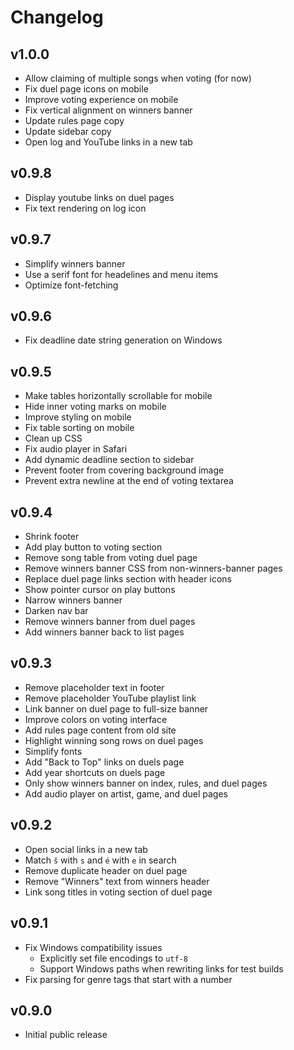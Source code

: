 # Changelog

## v1.0.0

- Allow claiming of multiple songs when voting (for now)
- Fix duel page icons on mobile
- Improve voting experience on mobile
- Fix vertical alignment on winners banner
- Update rules page copy
- Update sidebar copy
- Open log and YouTube links in a new tab

## v0.9.8

- Display youtube links on duel pages
- Fix text rendering on log icon

## v0.9.7

- Simplify winners banner
- Use a serif font for headelines and menu items
- Optimize font-fetching

## v0.9.6

- Fix deadline date string generation on Windows

## v0.9.5

- Make tables horizontally scrollable for mobile
- Hide inner voting marks on mobile
- Improve styling on mobile
- Fix table sorting on mobile
- Clean up CSS
- Fix audio player in Safari
- Add dynamic deadline section to sidebar
- Prevent footer from covering background image
- Prevent extra newline at the end of voting textarea

## v0.9.4

- Shrink footer
- Add play button to voting section
- Remove song table from voting duel page
- Remove winners banner CSS from non-winners-banner pages
- Replace duel page links section with header icons
- Show pointer cursor on play buttons
- Narrow winners banner
- Darken nav bar
- Remove winners banner from duel pages
- Add winners banner back to list pages

## v0.9.3

- Remove placeholder text in footer
- Remove placeholder YouTube playlist link
- Link banner on duel page to full-size banner
- Improve colors on voting interface
- Add rules page content from old site
- Highlight winning song rows on duel pages
- Simplify fonts
- Add "Back to Top" links on duels page
- Add year shortcuts on duels page
- Only show winners banner on index, rules, and duel pages
- Add audio player on artist, game, and duel pages

## v0.9.2

- Open social links in a new tab
- Match `š` with `s` and `é` with `e` in search
- Remove duplicate header on duel page
- Remove "Winners" text from winners header
- Link song titles in voting section of duel page

## v0.9.1

- Fix Windows compatibility issues
  - Explicitly set file encodings to `utf-8`
  - Support Windows paths when rewriting links for test builds
- Fix parsing for genre tags that start with a number

## v0.9.0

- Initial public release

